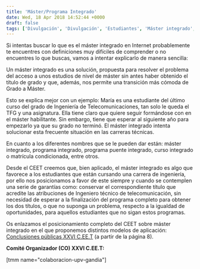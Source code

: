 ```yaml
---
title: 'Máster/Programa Integrado'
date: Wed, 18 Apr 2018 14:52:44 +0000
draft: false
tags: ['Divulgación', 'Divulgación', 'Estudiantes', 'Máster integrado', 'Matrícula condicionada', 'Posicionamientos', 'Programa integrado', 'Programa puente', 'Universidad']
---
```


Si intentas buscar lo que es el máster integrado en Internet probablemente te encuentres con definiciones muy difíciles de comprender o no encuentres lo que buscas, vamos a intentar explicarlo de manera sencilla:

Un máster integrado es una solución, propuesta para resolver el problema del acceso a unos estudios de nivel de máster sin antes haber obtenido el título de grado y que, además, nos permite una transición más cómoda de Grado a Máster.

Esto se explica mejor con un ejemplo: María es una estudiante del último curso del grado de Ingeniería de Telecomunicaciones, tan solo le queda el TFG y una asignatura. Ella tiene claro que quiere seguir formándose con en el máster habilitante. Sin embargo, tiene que esperar al siguiente año para empezarlo ya que su grado no terminó. El máster integrado intenta solucionar esta frecuente situación en las carreras técnicas.

En cuanto a los diferentes nombres que se le pueden dar están: máster integrado, programa integrado, programa puente integrado, curso integrado o matrícula condicionada, entre otros.

Desde el CEET creemos que, bien aplicado, el máster integrado es algo que favorece a los estudiantes que están cursando una carrera de ingeniería, por ello nos posicionamos a favor de este siempre y cuando se contemplen una serie de garantías como: conservar el correspondiente título que acredite las atribuciones de Ingeniero técnico de telecomunicación, sin necesidad de esperar a la finalización del programa completo para obtener los dos títulos, o que no suponga un problema, respecto a la igualdad de oportunidades, para aquellos estudiantes que no sigan estos programas.

Os enlazamos el posicionamiento completo del CEET sobre máster integrado en el que proponemos distintos modelos de aplicación: [Conclusiones públicas XXVI C.EE.T](https://ceet.org.es/download/xxviceet/) (a partir de la página 8).

**Comité Organizador (CO) XXVI C.EE.T:**

\[tmm name="colaboracion-upv-gandia"\]